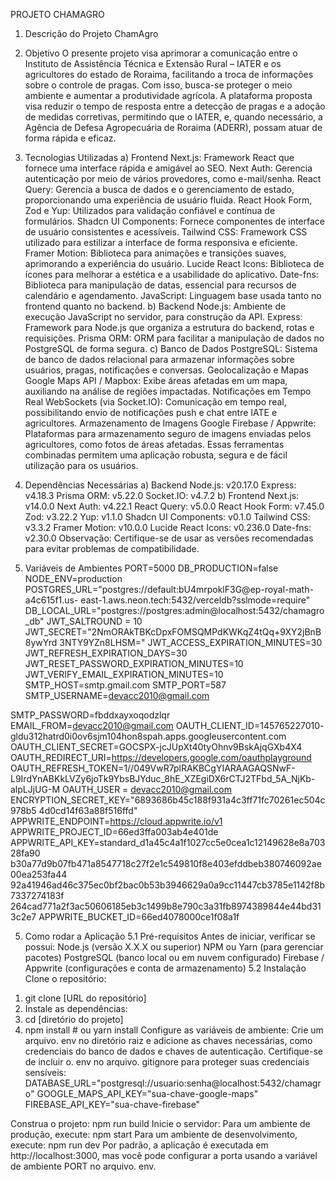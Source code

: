 PROJETO CHAMAGRO
1. Descrição do Projeto
ChamAgro
2. Objetivo
O presente projeto visa aprimorar a comunicação entre o Instituto de Assistência Técnica
e Extensão Rural – IATER e os agricultores do estado de Roraima, facilitando a troca de
informações sobre o controle de pragas. Com isso, busca-se proteger o meio ambiente e
aumentar a produtividade agrícola. A plataforma proposta visa reduzir o tempo de
resposta entre a detecção de pragas e a adoção de medidas corretivas, permitindo que o
IATER, e, quando necessário, a Agência de Defesa Agropecuária de Roraima (ADERR),
possam atuar de forma rápida e eficaz.
2. Tecnologias Utilizadas
a) Frontend
Next.js: Framework React que fornece uma interface rápida e amigável ao SEO.
Next Auth: Gerencia autenticação por meio de vários provedores, como e-mail/senha.
React Query: Gerencia a busca de dados e o gerenciamento de estado, proporcionando
uma experiência de usuário fluida.
React Hook Form, Zod e Yup: Utilizados para validação confiável e contínua de
formulários.
Shadcn UI Components: Fornece componentes de interface de usuário consistentes e
acessíveis.
Tailwind CSS: Framework CSS utilizado para estilizar a interface de forma responsiva
e eficiente.
Framer Motion: Biblioteca para animações e transições suaves, aprimorando a
experiência do usuário.
Lucide React Icons: Biblioteca de ícones para melhorar a estética e a usabilidade do
aplicativo.
Date-fns: Biblioteca para manipulação de datas, essencial para recursos de calendário
e agendamento.
JavaScript: Linguagem base usada tanto no frontend quanto no backend.
b) Backend
Node.js: Ambiente de execução JavaScript no servidor, para construção da API.
Express: Framework para Node.js que organiza a estrutura do backend, rotas e
requisições.
Prisma ORM: ORM para facilitar a manipulação de dados no PostgreSQL de forma
segura.
c) Banco de Dados
PostgreSQL: Sistema de banco de dados relacional para armazenar informações sobre
usuários, pragas, notificações e conversas.
Geolocalização e Mapas
Google Maps API / Mapbox: Exibe áreas afetadas em um mapa, auxiliando na análise
de regiões impactadas.
Notificações em Tempo Real
WebSockets (via Socket.IO): Comunicação em tempo real, possibilitando envio de
notificações push e chat entre IATE e agricultores.
Armazenamento de Imagens
Google Firebase / Appwrite: Plataformas para armazenamento seguro de imagens
enviadas pelos agricultores, como fotos de áreas afetadas.
Essas ferramentas combinadas permitem uma aplicação robusta, segura e de fácil
utilização para os usuários.
3. Dependências Necessárias
a) Backend
Node.js: v20.17.0
Express: v4.18.3
Prisma ORM: v5.22.0
Socket.IO: v4.7.2
b) Frontend
Next.js: v14.0.0
Next Auth: v4.22.1
React Query: v5.0.0
React Hook Form: v7.45.0
Zod: v3.22.2
Yup: v1.1.0
Shadcn UI Components: v0.1.0
Tailwind CSS: v3.3.2
Framer Motion: v10.0.0
Lucide React Icons: v0.236.0
Date-fns: v2.30.0
Observação: Certifique-se de usar as versões recomendadas para evitar problemas de
compatibilidade.

4. Variáveis de Ambientes
PORT=5000
DB_PRODUCTION=false
NODE_ENV=production
POSTGRES_URL="postgres://default:bU4mrpoklF3G@ep-royal-math-a4c615f1.us-
east-1.aws.neon.tech:5432/verceldb?sslmode=require"
DB_LOCAL_URL="postgres://postgres:admin@localhost:5432/chamagro_db"
JWT_SALTROUND = 10
JWT_SECRET="2NmORAkTBKcDpxFOMSQMPdKWKqZ4tQq+9XY2jBnB8ywYrd
3NTY9YZn8LHSM="
JWT_ACCESS_EXPIRATION_MINUTES=30
JWT_REFRESH_EXPIRATION_DAYS=30
JWT_RESET_PASSWORD_EXPIRATION_MINUTES=10
JWT_VERIFY_EMAIL_EXPIRATION_MINUTES=10
SMTP_HOST=smtp.gmail.com
SMTP_PORT=587
SMTP_USERNAME=devacc2010@gmail.com

SMTP_PASSWORD=fbddxayxoqodzlqr
EMAIL_FROM=devacc2010@gmail.com
OAUTH_CLIENT_ID=145765227010-
gldu312hatrd0i0ov6sjm104hon8spah.apps.googleusercontent.com
OAUTH_CLIENT_SECRET=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
OAUTH_REDIRECT_URI=https://developers.google.com/oauthplayground
OAUTH_REFRESH_TOKEN=1//049VwR7plRAKBCgYIARAAGAQSNwF-
L9IrdYnABKkLVZy6joTk9YbsBJYduc_8hE_XZEgiDX6rCTJ2TFbd_5A_NjKb-
alpLJjUG-M
OAUTH_USER = devacc2010@gmail.com
ENCRYPTION_SECRET_KEY="6893686b45c188f931a4c3ff71fc70261ec504c978b5
4d0cd14f63a88f516ffd"
APPWRITE_ENDPOINT=https://cloud.appwrite.io/v1
APPWRITE_PROJECT_ID=66ed3ffa003ab4e401de
APPWRITE_API_KEY=standard_d1a45c4a1f1027cc5e0cea1c12149628e8a70328fa90
b30a77d9b07fb471a8547718c27f2e1c549810f8e403efddbeb380746092ae00ea253fa44
92a41946ad46c375ec0bf2bac0b53b3946629a0a9cc11447cb3785e1142f8b7337274183f
264cad771a2f3ac50606185eb3c1499b8e790c3a31fb8974389844e44bd313c2e7
APPWRITE_BUCKET_ID=66ed4078000ce1f08a1f


5. Como rodar a Aplicação
   5.1 Pré-requisitos
Antes de iniciar, verificar se possui:
Node.js (versão X.X.X ou superior)
NPM ou Yarn (para gerenciar pacotes)
PostgreSQL (banco local ou em nuvem configurado)
Firebase / Appwrite (configurações e conta de armazenamento)
5.2 Instalação
Clone o repositório:
1) git clone [URL do repositório]
2) Instale as dependências:
3) cd [diretório do projeto]
4) npm install # ou yarn install
Configure as variáveis de ambiente: Crie um arquivo. env no diretório raiz e adicione as
chaves necessárias, como credenciais do banco de dados e chaves de autenticação.
Certifique-se de incluir o. env no arquivo. gitignore para proteger suas credenciais
sensíveis:
DATABASE_URL="postgresql://usuario:senha@localhost:5432/chamagro"
GOOGLE_MAPS_API_KEY="sua-chave-google-maps"
FIREBASE_API_KEY="sua-chave-firebase"

Construa o projeto:
npm run build
Inicie o servidor: Para um ambiente de produção, execute:
npm start
Para um ambiente de desenvolvimento, execute:
npm run dev
Por padrão, a aplicação é executada em http://localhost:3000, mas você pode configurar
a porta usando a variável de ambiente PORT no arquivo. env.

